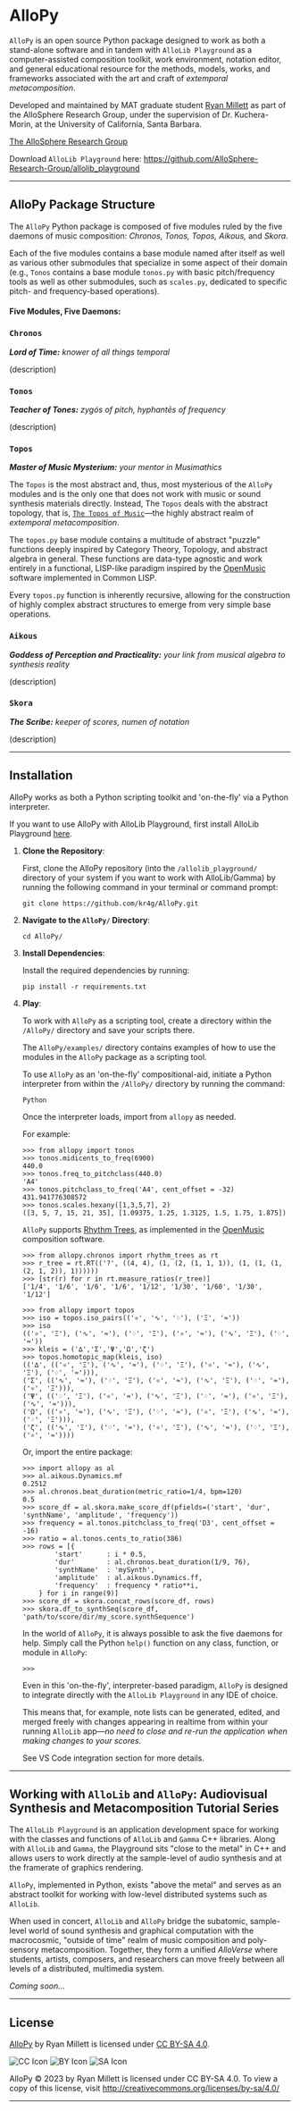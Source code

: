 # AlloPy
`AlloPy` is an open source Python package designed to work as both a stand-alone software and in tandem with `AlloLib Playground` as a computer-assisted composition toolkit, work environment, notation editor, and general educational resource for the methods, models, works, and frameworks associated with the art and craft of *extemporal metacomposition*.

Developed and maintained by MAT graduate student [Ryan Millett](https://www.mat.ucsb.edu/students/#rmillett) as part of the AlloSphere Research Group, under the supervision of Dr. Kuchera-Morin, at the University of California, Santa Barbara.

[The AlloSphere Research Group](https://github.com/AlloSphere-Research-Group)

Download `AlloLib Playground` here:  https://github.com/AlloSphere-Research-Group/allolib_playground

---

## AlloPy Package Structure

The `AlloPy` Python package is composed of five modules ruled by the five daemons of music composition:  *Chronos, Tonos, Topos, Aikous,* and *Skora*.

Each of the five modules contains a base module named after itself as well as various other submodules that specialize in some aspect of their domain (e.g., `Tonos` contains a base module `tonos.py` with basic pitch/frequency tools as well as other submodules, such as `scales.py`, dedicated to specific pitch- and frequency-based operations).

#### Five Modules, Five Daemons:

### `Chronos` 

***Lord of Time:***  *knower of all things temporal*

(description)

### `Tonos` 

***Teacher of Tones:***  *zygós of pitch, hyphantēs of frequency*

(description)

### `Topos`

***Master of Music Mysterium:***  *your mentor in Musimathics*

The `Topos` is the most abstract and, thus, most mysterious of the `AlloPy` modules and is the only one that does not work with music or sound synthesis materials directly.  Instead, The `Topos` deals with the abstract topology, that is, [`The Topos of Music`](https://link.springer.com/book/10.1007/978-3-0348-8141-8)—the highly abstract realm of *extemporal metacomposition*.

The `topos.py` base module contains a multitude of abstract "puzzle" functions deeply inspired by Category Theory, Topology, and abstract algebra in general.  These functions are data-type agnostic and work entirely in a functional, LISP-like paradigm inspired by the [OpenMusic](https://openmusic-project.github.io/) software implemented in Common LISP.

Every `topos.py` function is inherently recursive, allowing for the construction of highly complex abstract structures to emerge from very simple base operations.

### `Aikous` 

***Goddess of Perception and Practicality:*** *your link from musical algebra to synthesis reality*

(description)

### `Skora` 

***The Scribe:***  *keeper of scores, numen of notation*

(description)

---

## Installation

AlloPy works as both a Python scripting toolkit and 'on-the-fly' via a Python interpreter.

If you want to use AlloPy with AlloLib Playground, first install AlloLib Playground [here](https://github.com/AlloSphere-Research-Group/allolib_playground).

1. **Clone the Repository**:

   First, clone the AlloPy repository (into the `/allolib_playground/` directory of your system if you want to work with AlloLib/Gamma) by running the following command in your terminal or command prompt:
   
   ```
   git clone https://github.com/kr4g/AlloPy.git
   ```

2. **Navigate to the `AlloPy/` Directory**:
   
    ```
    cd AlloPy/
    ```

3. **Install Dependencies**:

    Install the required dependencies by running:
    
    ```
    pip install -r requirements.txt
    ```

4. **Play**:

    To work with `AlloPy` as a scripting tool, create a directory within the `/AlloPy/` directory and save your scripts there.

    The `AlloPy/examples/` directory contains examples of how to use the modules in the `AlloPy` package as a scripting tool.

    To use `AlloPy` as an 'on-the-fly' compositional-aid, initiate a Python interpreter from within the `/AlloPy/` directory by running the command:

    ```
    Python
    ```

    Once the interpreter loads, import from `allopy` as needed.
    
    For example:

    ```
    >>> from allopy import tonos
    >>> tonos.midicents_to_freq(6900)
    440.0
    >>> tonos.freq_to_pitchclass(440.0)
    'A4'
    >>> tonos.pitchclass_to_freq('A4', cent_offset = -32)
    431.941776308572
    >>> tonos.scales.hexany([1,3,5,7], 2)
    ([3, 5, 7, 15, 21, 35], [1.09375, 1.25, 1.3125, 1.5, 1.75, 1.875])
    ```

    `AlloPy` supports [Rhythm Trees](https://support.ircam.fr/docs/om/om6-manual/co/RT1.html), as implemented in the [OpenMusic](https://openmusic-project.github.io/) composition software.
    ```
    >>> from allopy.chronos import rhythm_trees as rt
    >>> r_tree = rt.RT(('?', ((4, 4), (1, (2, (1, 1, 1)), (1, (1, (1, (2, 1, 2)), 1))))))
    >>> [str(r) for r in rt.measure_ratios(r_tree)]
    ['1/4', '1/6', '1/6', '1/6', '1/12', '1/30', '1/60', '1/30', '1/12']
    ```

    ```
    >>> from allopy import topos
    >>> iso = topos.iso_pairs(('⚛', '∿', '♢'), ('Ξ', '≈'))
    >>> iso
    (('⚛', 'Ξ'), ('∿', '≈'), ('♢', 'Ξ'), ('⚛', '≈'), ('∿', 'Ξ'), ('♢', '≈'))
    >>> kleis = ('∆','Σ','Ψ','Ω','ζ')
    >>> topos.homotopic_map(kleis, iso)
    (('∆', (('⚛', 'Ξ'), ('∿', '≈'), ('♢', 'Ξ'), ('⚛', '≈'), ('∿', 'Ξ'), ('♢', '≈'))), 
    ('Σ', (('∿', '≈'), ('♢', 'Ξ'), ('⚛', '≈'), ('∿', 'Ξ'), ('♢', '≈'), ('⚛', 'Ξ'))),
    ('Ψ', (('♢', 'Ξ'), ('⚛', '≈'), ('∿', 'Ξ'), ('♢', '≈'), ('⚛', 'Ξ'), ('∿', '≈'))),
    ('Ω', (('⚛', '≈'), ('∿', 'Ξ'), ('♢', '≈'), ('⚛', 'Ξ'), ('∿', '≈'), ('♢', 'Ξ'))),
    ('ζ', (('∿', 'Ξ'), ('♢', '≈'), ('⚛', 'Ξ'), ('∿', '≈'), ('♢', 'Ξ'), ('⚛', '≈'))))
    ```

    Or, import the entire package:
    ```
    >>> import allopy as al
    >>> al.aikous.Dynamics.mf
    0.2512
    >>> al.chronos.beat_duration(metric_ratio=1/4, bpm=120)
    0.5
    >>> score_df = al.skora.make_score_df(pfields=('start', 'dur', 'synthName', 'amplitude', 'frequency'))
    >>> frequency = al.tonos.pitchclass_to_freq('D3', cent_offset = -16) 
    >>> ratio = al.tonos.cents_to_ratio(386)
    >>> rows = [{
            'start'      : i * 0.5,
            'dur'        : al.chronos.beat_duration(1/9, 76),
            'synthName'  : 'mySynth',
            'amplitude'  : al.aikous.Dynamics.ff,
            'frequency'  : frequency * ratio**i,
        } for i in range(9)]
    >>> score_df = skora.concat_rows(score_df, rows)
    >>> skora.df_to_synthSeq(score_df, 'path/to/score/dir/my_score.synthSequence')
    ```

    In the world of `AlloPy`, it is always possible to ask the five daemons for help. Simply call the Python `help()` function on any class, function, or module in `AlloPy`:
    ```
    >>> 
    ```

    Even in this 'on-the-fly', interpreter-based paradigm, `AlloPy` is designed to integrate directly with the `AlloLib Playground` in any IDE of choice.  
    
    This means that, for example, note lists can be generated, edited, and merged freely with changes appearing in realtime from within your running `AlloLib` app—*no need to close and re-run the application when making changes to your scores.*  
    
    See VS Code integration section for more details.

---

## Working with `AlloLib` and `AlloPy`: Audiovisual Synthesis and Metacomposition Tutorial Series

The `AlloLib Playground` is an application development space for working with the classes and functions of `AlloLib` and `Gamma` C++ libraries.  Along with `AlloLib` and `Gamma`, the Playground sits "close to the metal" in C++ and allows users to work directly at the sample-level of audio synthesis and at the framerate of graphics rendering.

`AlloPy`, implemented in Python, exists "above the metal" and serves as an abstract toolkit for working with low-level distributed systems such as `AlloLib`.

When used in concert, `AlloLib` and `AlloPy` bridge the subatomic, sample-level world of sound synthesis and graphical computation with the macrocosmic, "outside of time" realm of music composition and poly-sensory metacomposition.  Together, they form a unified *AlloVerse* where students, artists, composers, and researchers can move freely between all levels of a distributed, multimedia system.

*Coming soon...*

---

## License

[AlloPy](https://github.com/kr4g/AlloPy) by Ryan Millett is licensed under [CC BY-SA 4.0](http://creativecommons.org/licenses/by-sa/4.0/?ref=chooser-v1).

![CC Icon](https://mirrors.creativecommons.org/presskit/icons/cc.svg?ref=chooser-v1)
![BY Icon](https://mirrors.creativecommons.org/presskit/icons/by.svg?ref=chooser-v1)
![SA Icon](https://mirrors.creativecommons.org/presskit/icons/sa.svg?ref=chooser-v1)

AlloPy © 2023 by Ryan Millett is licensed under CC BY-SA 4.0. To view a copy of this license, visit http://creativecommons.org/licenses/by-sa/4.0/

---
